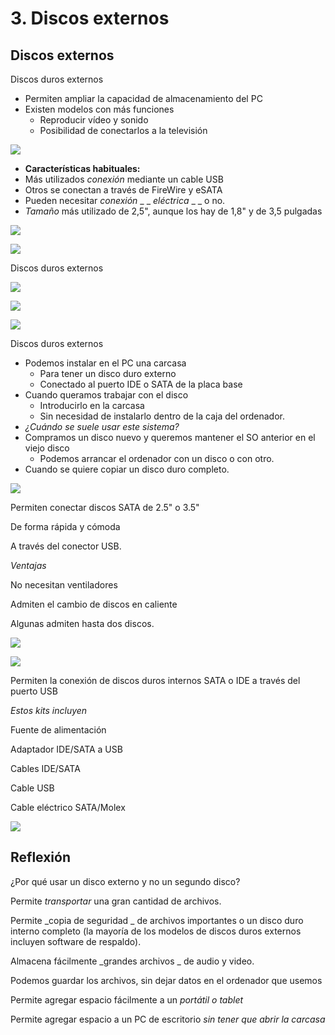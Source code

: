 # 3. Discos externos

## Discos externos

Discos duros externos

* Permiten ampliar la capacidad de almacenamiento del PC
* Existen modelos con más funciones
  * Reproducir vídeo y sonido
  * Posibilidad de conectarlos a la televisión

![](img/3_Discos_externos0.jpg)

* __Características habituales:__
* Más utilizados  _conexión_  mediante un cable USB
* Otros se conectan a través de FireWire y eSATA
* Pueden necesitar  _conexión_  _ _  _eléctrica_  _ _ o no\.
* _Tamaño_  más utilizado de 2,5", aunque los hay de 1,8" y de 3,5 pulgadas

![](img/3_Discos_externos1.jpg)

![](img/3_Discos_externos2.jpg)

Discos duros externos

![](img/3_Discos_externos3.png)

![](img/3_Discos_externos4.png)

![](img/3_Discos_externos5.jpg)

Discos duros externos

* Podemos instalar en el PC una carcasa
  * Para tener un disco duro externo
  * Conectado al puerto IDE o SATA de la placa base
* Cuando queramos trabajar con el disco
  * Introducirlo en la carcasa
  * Sin necesidad de instalarlo dentro de la caja del ordenador\.
* _¿Cuándo se suele usar este sistema?_
* Compramos un disco nuevo y queremos mantener el SO anterior en el viejo disco
  * Podemos arrancar el ordenador con un disco o con otro\.
* Cuando se quiere copiar un disco duro completo\.

![](img/3_Discos_externos6.jpg)

Permiten conectar discos SATA de 2\.5" o 3\.5"

De forma rápida y cómoda

A través del conector USB\.

_Ventajas_

No necesitan ventiladores

Admiten el cambio de discos en caliente

Algunas admiten hasta dos discos\.

![](img/3_Discos_externos7.jpg)

![](img/3_Discos_externos8.png)

Permiten la conexión de discos duros internos SATA o IDE a través del puerto USB

_Estos kits incluyen_

Fuente de alimentación

Adaptador IDE/SATA a USB

Cables IDE/SATA

Cable USB

Cable eléctrico SATA/Molex

![](img/3_Discos_externos9.jpg)

## Reflexión

¿Por qué usar un disco externo y no un segundo disco?

Permite  _transportar_  una gran cantidad de archivos\.

Permite  _copia de seguridad _ de archivos importantes o un disco duro interno completo \(la mayoría de los modelos de discos duros externos incluyen software de respaldo\)\.

Almacena fácilmente  _grandes archivos _ de audio y video\.

Podemos guardar los archivos, sin dejar datos en el ordenador que usemos

Permite agregar espacio fácilmente a un  _portátil o tablet_

Permite agregar espacio a un PC de escritorio  _sin tener que abrir la carcasa_


